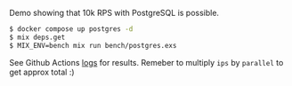 Demo showing that 10k RPS with PostgreSQL is possible.

```sh
$ docker compose up postgres -d
$ mix deps.get
$ MIX_ENV=bench mix run bench/postgres.exs
```

See Github Actions [logs](https://github.com/ruslandoga/db_bench/actions/workflows/mix.yml) for results. Remeber to multiply `ips` by `parallel` to get approx total :)
